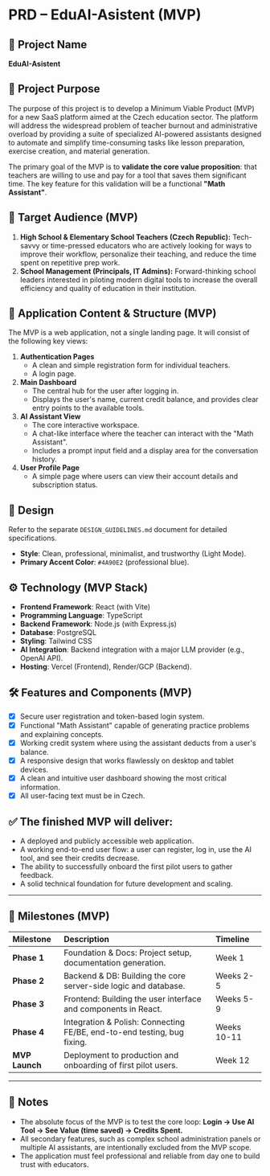 # PRD – EduAI-Asistent (MVP)

## 🧩 Project Name

**EduAI-Asistent**

## 🎯 Project Purpose

The purpose of this project is to develop a Minimum Viable Product (MVP) for a new SaaS platform aimed at the Czech education sector. The platform will address the widespread problem of teacher burnout and administrative overload by providing a suite of specialized AI-powered assistants designed to automate and simplify time-consuming tasks like lesson preparation, exercise creation, and material generation.

The primary goal of the MVP is to **validate the core value proposition**: that teachers are willing to use and pay for a tool that saves them significant time. The key feature for this validation will be a functional **"Math Assistant"**.

## 🔑 Target Audience (MVP)

1.  **High School & Elementary School Teachers (Czech Republic):** Tech-savvy or time-pressed educators who are actively looking for ways to improve their workflow, personalize their teaching, and reduce the time spent on repetitive prep work.
2.  **School Management (Principals, IT Admins):** Forward-thinking school leaders interested in piloting modern digital tools to increase the overall efficiency and quality of education in their institution.

## 📄 Application Content & Structure (MVP)

The MVP is a web application, not a single landing page. It will consist of the following key views:

1.  **Authentication Pages**
    -   A clean and simple registration form for individual teachers.
    -   A login page.
2.  **Main Dashboard**
    -   The central hub for the user after logging in.
    -   Displays the user's name, current credit balance, and provides clear entry points to the available tools.
3.  **AI Assistant View**
    -   The core interactive workspace.
    -   A chat-like interface where the teacher can interact with the "Math Assistant".
    -   Includes a prompt input field and a display area for the conversation history.
4.  **User Profile Page**
    -   A simple page where users can view their account details and subscription status.

## 🎨 Design

Refer to the separate `DESIGN_GUIDELINES.md` document for detailed specifications.

-   **Style**: Clean, professional, minimalist, and trustworthy (Light Mode).
-   **Primary Accent Color**: `#4A90E2` (professional blue).

## ⚙️ Technology (MVP Stack)

-   **Frontend Framework**: React (with Vite)
-   **Programming Language**: TypeScript
-   **Backend Framework**: Node.js (with Express.js)
-   **Database**: PostgreSQL
-   **Styling**: Tailwind CSS
-   **AI Integration**: Backend integration with a major LLM provider (e.g., OpenAI API).
-   **Hosting**: Vercel (Frontend), Render/GCP (Backend).

## 🛠️ Features and Components (MVP)

-   [x] Secure user registration and token-based login system.
-   [x] Functional "Math Assistant" capable of generating practice problems and explaining concepts.
-   [x] Working credit system where using the assistant deducts from a user's balance.
-   [x] A responsive design that works flawlessly on desktop and tablet devices.
-   [x] A clean and intuitive user dashboard showing the most critical information.
-   [x] All user-facing text must be in Czech.

## ✅ The finished MVP will deliver:

-   A deployed and publicly accessible web application.
-   A working end-to-end user flow: a user can register, log in, use the AI tool, and see their credits decrease.
-   The ability to successfully onboard the first pilot users to gather feedback.
-   A solid technical foundation for future development and scaling.

---

## 📅 Milestones (MVP)

| Milestone | Description | Timeline |
| :--- | :--- | :--- |
| **Phase 1** | Foundation & Docs: Project setup, documentation generation. | Week 1 |
| **Phase 2** | Backend & DB: Building the core server-side logic and database. | Weeks 2-5 |
| **Phase 3** | Frontend: Building the user interface and components in React. | Weeks 5-9 |
| **Phase 4** | Integration & Polish: Connecting FE/BE, end-to-end testing, bug fixing. | Weeks 10-11 |
| **MVP Launch**| Deployment to production and onboarding of first pilot users. | Week 12 |

---

## 📎 Notes

-   The absolute focus of the MVP is to test the core loop: **Login -> Use AI Tool -> See Value (time saved) -> Credits Spent.**
-   All secondary features, such as complex school administration panels or multiple AI assistants, are intentionally excluded from the MVP scope.
-   The application must feel professional and reliable from day one to build trust with educators.